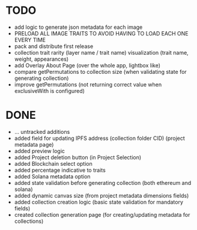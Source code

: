 # TODO

- add logic to generate json metadata for each image 
- PRELOAD ALL IMAGE TRAITS TO AVOID HAVING TO LOAD EACH ONE EVERY TIME
- pack and distribute first release
- collection trait rarity (layer name / trait name) visualization (trait name, weight, appearances)
- add Overlay About Page (over the whole app, lightbox like)
- compare getPermutations to collection size (when validating state for generating collection)
- improve getPermutations (not returning correct value when exclusiveWith is configured)


# DONE

- ... untracked additions
- added field for updating IPFS address (collection folder CID) (project metadata page)
- added preview logic
- added Project deletion button (in Project Selection)
- added Blockchain select option 
- added percentage indicative to traits
- added Solana metadata option
- added state validation before generating collection (both ethereum and solana)
- added dynamic canvas size (from project metadata dimensions fields)
- added collection creation logic (basic state validation for mandatory fields)
- created collection generation page (for creating/updating metadata for collections)

